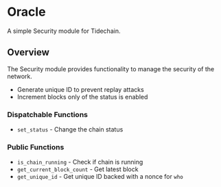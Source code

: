 # Oracle

A simple Security module for Tidechain.

## Overview

The Security module provides functionality to manage the security of the network.

- Generate unique ID to prevent replay attacks
- Increment blocks only of the status is enabled

### Dispatchable Functions

- `set_status` - Change the chain status

### Public Functions

- `is_chain_running` - Check if chain is running
- `get_current_block_count` - Get latest block
- `get_unique_id` - Get unique ID backed with a nonce for `who`

